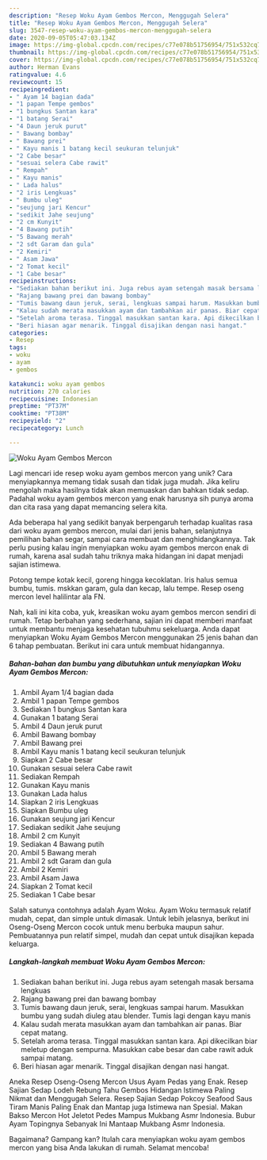 ```yaml
---
description: "Resep Woku Ayam Gembos Mercon, Menggugah Selera"
title: "Resep Woku Ayam Gembos Mercon, Menggugah Selera"
slug: 3547-resep-woku-ayam-gembos-mercon-menggugah-selera
date: 2020-09-05T05:47:03.134Z
image: https://img-global.cpcdn.com/recipes/c77e078b51756954/751x532cq70/woku-ayam-gembos-mercon-foto-resep-utama.jpg
thumbnail: https://img-global.cpcdn.com/recipes/c77e078b51756954/751x532cq70/woku-ayam-gembos-mercon-foto-resep-utama.jpg
cover: https://img-global.cpcdn.com/recipes/c77e078b51756954/751x532cq70/woku-ayam-gembos-mercon-foto-resep-utama.jpg
author: Herman Evans
ratingvalue: 4.6
reviewcount: 15
recipeingredient:
- " Ayam 14 bagian dada"
- "1 papan Tempe gembos"
- "1 bungkus Santan kara"
- "1 batang Serai"
- "4 Daun jeruk purut"
- " Bawang bombay"
- " Bawang prei"
- " Kayu manis 1 batang kecil seukuran telunjuk"
- "2 Cabe besar"
- "sesuai selera Cabe rawit"
- " Rempah"
- " Kayu manis"
- " Lada halus"
- "2 iris Lengkuas"
- " Bumbu uleg"
- "seujung jari Kencur"
- "sedikit Jahe seujung"
- "2 cm Kunyit"
- "4 Bawang putih"
- "5 Bawang merah"
- "2 sdt Garam dan gula"
- "2 Kemiri"
- " Asam Jawa"
- "2 Tomat kecil"
- "1 Cabe besar"
recipeinstructions:
- "Sediakan bahan berikut ini. Juga rebus ayam setengah masak bersama lengkuas"
- "Rajang bawang prei dan bawang bombay"
- "Tumis bawang daun jeruk, serai, lengkuas sampai harum. Masukkan bumbu yang sudah diuleg atau blender. Tumis lagi dengan kayu manis"
- "Kalau sudah merata masukkan ayam dan tambahkan air panas. Biar cepat matang."
- "Setelah aroma terasa. Tinggal masukkan santan kara. Api dikecilkan biar meletup dengan sempurna. Masukkan cabe besar dan cabe rawit aduk sampai matang."
- "Beri hiasan agar menarik. Tinggal disajikan dengan nasi hangat."
categories:
- Resep
tags:
- woku
- ayam
- gembos

katakunci: woku ayam gembos 
nutrition: 270 calories
recipecuisine: Indonesian
preptime: "PT37M"
cooktime: "PT38M"
recipeyield: "2"
recipecategory: Lunch

---
```



![Woku Ayam Gembos Mercon](https://img-global.cpcdn.com/recipes/c77e078b51756954/751x532cq70/woku-ayam-gembos-mercon-foto-resep-utama.jpg)

Lagi mencari ide resep woku ayam gembos mercon yang unik? Cara menyiapkannya memang tidak susah dan tidak juga mudah. Jika keliru mengolah maka hasilnya tidak akan memuaskan dan bahkan tidak sedap. Padahal woku ayam gembos mercon yang enak harusnya sih punya aroma dan cita rasa yang dapat memancing selera kita.

Ada beberapa hal yang sedikit banyak berpengaruh terhadap kualitas rasa dari woku ayam gembos mercon, mulai dari jenis bahan, selanjutnya pemilihan bahan segar, sampai cara membuat dan menghidangkannya. Tak perlu pusing kalau ingin menyiapkan woku ayam gembos mercon enak di rumah, karena asal sudah tahu triknya maka hidangan ini dapat menjadi sajian istimewa.

Potong tempe kotak kecil, goreng hingga kecoklatan. Iris halus semua bumbu, tumis. mskkan garam, gula dan kecap, lalu tempe. Resep oseng mercon level halilintar ala FN.


Nah, kali ini kita coba, yuk, kreasikan woku ayam gembos mercon sendiri di rumah. Tetap berbahan yang sederhana, sajian ini dapat memberi manfaat untuk membantu menjaga kesehatan tubuhmu sekeluarga. Anda dapat menyiapkan Woku Ayam Gembos Mercon menggunakan 25 jenis bahan dan 6 tahap pembuatan. Berikut ini cara untuk membuat hidangannya.

<!--inarticleads1-->

##### Bahan-bahan dan bumbu yang dibutuhkan untuk menyiapkan Woku Ayam Gembos Mercon:

1. Ambil  Ayam 1/4 bagian dada
1. Ambil 1 papan Tempe gembos
1. Sediakan 1 bungkus Santan kara
1. Gunakan 1 batang Serai
1. Ambil 4 Daun jeruk purut
1. Ambil  Bawang bombay
1. Ambil  Bawang prei
1. Ambil  Kayu manis 1 batang kecil seukuran telunjuk
1. Siapkan 2 Cabe besar
1. Gunakan sesuai selera Cabe rawit
1. Sediakan  Rempah
1. Gunakan  Kayu manis
1. Gunakan  Lada halus
1. Siapkan 2 iris Lengkuas
1. Siapkan  Bumbu uleg
1. Gunakan seujung jari Kencur
1. Sediakan sedikit Jahe seujung
1. Ambil 2 cm Kunyit
1. Sediakan 4 Bawang putih
1. Ambil 5 Bawang merah
1. Ambil 2 sdt Garam dan gula
1. Ambil 2 Kemiri
1. Ambil  Asam Jawa
1. Siapkan 2 Tomat kecil
1. Sediakan 1 Cabe besar


Salah satunya contohnya adalah Ayam Woku. Ayam Woku termasuk relatif mudah, cepat, dan simple untuk dimasak. Untuk lebih jelasnya, berikut ini Oseng-Oseng Mercon cocok untuk menu berbuka maupun sahur. Pembuatannya pun relatif simpel, mudah dan cepat untuk disajikan kepada keluarga. 

<!--inarticleads2-->

##### Langkah-langkah membuat Woku Ayam Gembos Mercon:

1. Sediakan bahan berikut ini. Juga rebus ayam setengah masak bersama lengkuas
1. Rajang bawang prei dan bawang bombay
1. Tumis bawang daun jeruk, serai, lengkuas sampai harum. Masukkan bumbu yang sudah diuleg atau blender. Tumis lagi dengan kayu manis
1. Kalau sudah merata masukkan ayam dan tambahkan air panas. Biar cepat matang.
1. Setelah aroma terasa. Tinggal masukkan santan kara. Api dikecilkan biar meletup dengan sempurna. Masukkan cabe besar dan cabe rawit aduk sampai matang.
1. Beri hiasan agar menarik. Tinggal disajikan dengan nasi hangat.


Aneka Resep Oseng-Oseng Mercon Usus Ayam Pedas yang Enak. Resep Sajian Sedap Lodeh Rebung Tahu Gembos Hidangan Istimewa Paling Nikmat dan Menggugah Selera. Resep Sajian Sedap Pokcoy Seafood Saus Tiram Manis Paling Enak dan Mantap juga Istimewa nan Spesial. Makan Bakso Mercon Hot Jeletot Pedes Mampus Mukbang Asmr Indonesia. Bubur Ayam Topingnya Sebanyak Ini Mantaap Mukbang Asmr Indonesia. 

Bagaimana? Gampang kan? Itulah cara menyiapkan woku ayam gembos mercon yang bisa Anda lakukan di rumah. Selamat mencoba!
